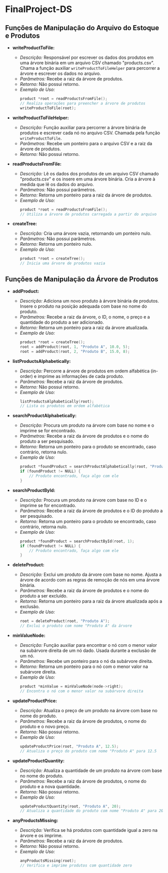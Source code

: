 # FinalProject-DS

## Funções de Manipulação do Arquivo do Estoque e Produtos

- **writeProductToFile:**
  - *Descrição:* Responsável por escrever os dados dos produtos em uma árvore binária em um arquivo CSV chamado "products.csv". Chama a função auxiliar `writeProductToFileHelper` para percorrer a árvore e escrever os dados no arquivo.
  - *Parâmetros:* Recebe a raiz da árvore de produtos.
  - *Retorno:* Não possui retorno.
  - *Exemplo de Uso:*
    ```c
    product *root = readProductsFromFile();
    // Realiza operações para preencher a árvore de produtos
    writeProductToFile(root);
    ```

- **writeProductToFileHelper:**
  - *Descrição:* Função auxiliar para percorrer a árvore binária de produtos e escrever cada nó no arquivo CSV. Chamada pela função `writeProductToFile`.
  - *Parâmetros:* Recebe um ponteiro para o arquivo CSV e a raiz da árvore de produtos.
  - *Retorno:* Não possui retorno.

- **readProductsFromFile:**
  - *Descrição:* Lê os dados dos produtos de um arquivo CSV chamado "products.csv" e os insere em uma árvore binária. Cria a árvore à medida que lê os dados do arquivo.
  - *Parâmetros:* Não possui parâmetros.
  - *Retorno:* Retorna um ponteiro para a raiz da árvore de produtos.
  - *Exemplo de Uso:*
    ```c
    product *root = readProductsFromFile();
    // Utiliza a árvore de produtos carregada a partir do arquivo
    ```

- **createTree:**
  - *Descrição:* Cria uma árvore vazia, retornando um ponteiro nulo.
  - *Parâmetros:* Não possui parâmetros.
  - *Retorno:* Retorna um ponteiro nulo.
  - *Exemplo de Uso:*
    ```c
    product *root = createTree();
    // Inicia uma árvore de produtos vazia
    ```

## Funções de Manipulação da Árvore de Produtos

- **addProduct:**
  - *Descrição:* Adiciona um novo produto à árvore binária de produtos. Insere o produto na posição adequada com base no nome do produto.
  - *Parâmetros:* Recebe a raiz da árvore, o ID, o nome, o preço e a quantidade do produto a ser adicionado.
  - *Retorno:* Retorna um ponteiro para a raiz da árvore atualizada.
  - *Exemplo de Uso:*
    ```c
    product *root = createTree();
    root = addProduct(root, 1, "Produto A", 10.0, 5);
    root = addProduct(root, 2, "Produto B", 15.0, 8);
    ```

- **listProductsAlphabetically:**
  - *Descrição:* Percorre a árvore de produtos em ordem alfabética (in-order) e imprime as informações de cada produto.
  - *Parâmetros:* Recebe a raiz da árvore de produtos.
  - *Retorno:* Não possui retorno.
  - *Exemplo de Uso:*
    ```c
    listProductsAlphabetically(root);
    // Lista os produtos em ordem alfabética
    ```

- **searchProductAlphabetically:**
  - *Descrição:* Procura um produto na árvore com base no nome e o imprime se for encontrado.
  - *Parâmetros:* Recebe a raiz da árvore de produtos e o nome do produto a ser pesquisado.
  - *Retorno:* Retorna um ponteiro para o produto se encontrado, caso contrário, retorna nulo.
  - *Exemplo de Uso:*
    ```c
    product *foundProduct = searchProductAlphabetically(root, "Produto A");
    if (foundProduct != NULL) {
        // Produto encontrado, faça algo com ele
    }
    ```

- **searchProductById:**
  - *Descrição:* Procura um produto na árvore com base no ID e o imprime se for encontrado.
  - *Parâmetros:* Recebe a raiz da árvore de produtos e o ID do produto a ser pesquisado.
  - *Retorno:* Retorna um ponteiro para o produto se encontrado, caso contrário, retorna nulo.
  - *Exemplo de Uso:*
    ```c
    product *foundProduct = searchProductById(root, 1);
    if (foundProduct != NULL) {
        // Produto encontrado, faça algo com ele
    }
    ```

- **deleteProduct:**
  - *Descrição:* Exclui um produto da árvore com base no nome. Ajusta a árvore de acordo com as regras de remoção de nós em uma árvore binária.
  - *Parâmetros:* Recebe a raiz da árvore de produtos e o nome do produto a ser excluído.
  - *Retorno:* Retorna um ponteiro para a raiz da árvore atualizada após a exclusão.
  - *Exemplo de Uso:*
    ```c
    root = deleteProduct(root, "Produto A");
    // Exclui o produto com nome "Produto A" da árvore
    ```

- **minValueNode:**
  - *Descrição:* Função auxiliar para encontrar o nó com o menor valor na subárvore direita de um nó dado. Usada durante a exclusão de um nó.
  - *Parâmetros:* Recebe um ponteiro para o nó da subárvore direita.
  - *Retorno:* Retorna um ponteiro para o nó com o menor valor na subárvore direita.
  - *Exemplo de Uso:*
    ```c
    product *minValue = minValueNode(node->right);
    // Encontra o nó com o menor valor na subárvore direita
    ```

- **updateProductPrice:**
  - *Descrição:* Atualiza o preço de um produto na árvore com base no nome do produto.
  - *Parâmetros:* Recebe a raiz da árvore de produtos, o nome do produto e o novo preço.
  - *Retorno:* Não possui retorno.
  - *Exemplo de Uso:*
    ```c
    updateProductPrice(root, "Produto A", 12.5);
    // Atualiza o preço do produto com nome "Produto A" para 12.5
    ```

- **updateProductQuantity:**
  - *Descrição:* Atualiza a quantidade de um produto na árvore com base no nome do produto.
  - *Parâmetros:* Recebe a raiz da árvore de produtos, o nome do produto e a nova quantidade.
  - *Retorno:* Não possui retorno.
  - *Exemplo de Uso:*
    ```c
    updateProductQuantity(root, "Produto A", 20);
    // Atualiza a quantidade do produto com nome "Produto A" para 20
    ```

- **anyProductsMissing:**
  - *Descrição:* Verifica se há produtos com quantidade igual a zero na árvore e os imprime.
  - *Parâmetros:* Recebe a raiz da árvore de produtos.
  - *Retorno:* Não possui retorno.
  - *Exemplo de Uso:*
    ```c
    anyProductsMissing(root);
    // Verifica e imprime produtos com quantidade zero
    ```

